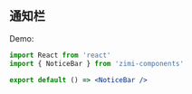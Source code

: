 ## 通知栏

Demo:

```jsx
import React from 'react'
import { NoticeBar } from 'zimi-components'

export default () => <NoticeBar />
```
